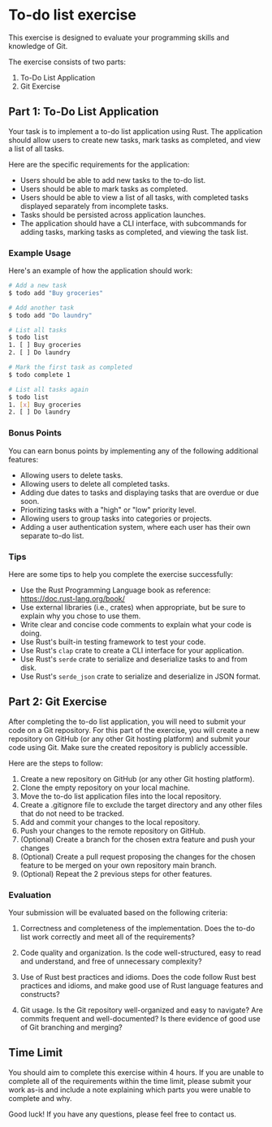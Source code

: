 # To-do list exercise

This exercise is designed to evaluate your programming skills and knowledge of
Git.

The exercise consists of two parts:

1. To-Do List Application
2. Git Exercise

## Part 1: To-Do List Application

Your task is to implement a to-do list application using Rust. The application
should allow users to create new tasks, mark tasks as completed, and view a list
of all tasks.

Here are the specific requirements for the application:

* Users should be able to add new tasks to the to-do list.
* Users should be able to mark tasks as completed.
* Users should be able to view a list of all tasks, with completed tasks
  displayed separately from incomplete tasks.
* Tasks should be persisted across application launches.
* The application should have a CLI interface, with subcommands for adding
  tasks, marking tasks as completed, and viewing the task list.

### Example Usage

Here's an example of how the application should work:

```sh
# Add a new task
$ todo add "Buy groceries"

# Add another task
$ todo add "Do laundry"

# List all tasks
$ todo list
1. [ ] Buy groceries
2. [ ] Do laundry

# Mark the first task as completed
$ todo complete 1

# List all tasks again
$ todo list
1. [x] Buy groceries
2. [ ] Do laundry
```

### Bonus Points

You can earn bonus points by implementing any of the following additional
features:

* Allowing users to delete tasks.
* Allowing users to delete all completed tasks.
* Adding due dates to tasks and displaying tasks that are overdue or due soon.
* Prioritizing tasks with a "high" or "low" priority level.
* Allowing users to group tasks into categories or projects.
* Adding a user authentication system, where each user has their own separate
  to-do list.

### Tips

Here are some tips to help you complete the exercise successfully:

* Use the Rust Programming Language book as reference: https://doc.rust-lang.org/book/
* Use external libraries (i.e., crates) when appropriate, but be sure to explain
  why you chose to use them.
* Write clear and concise code comments to explain what your code is doing.
* Use Rust's built-in testing framework to test your code.
* Use Rust's `clap` crate to create a CLI interface for your application.
* Use Rust's `serde` crate to serialize and deserialize tasks to and from disk.
* Use Rust's `serde_json` crate to serialize and deserialize in JSON format.

## Part 2: Git Exercise

After completing the to-do list application, you will need to submit your code
on a Git repository. For this part of the exercise, you will create a new
repository on GitHub (or any other Git hosting platform) and submit your code
using Git. Make sure the created repository is publicly accessible.

Here are the steps to follow:

1. Create a new repository on GitHub (or any other Git hosting platform).
1. Clone the empty repository on your local machine.
1. Move the to-do list application files into the local repository.
1. Create a .gitignore file to exclude the target directory and any other files
   that do not need to be tracked.
1. Add and commit your changes to the local repository.
1. Push your changes to the remote repository on GitHub.
1. (Optional) Create a branch for the chosen extra feature and push your changes
1. (Optional) Create a pull request proposing the changes for the chosen feature
   to be merged on your own repository main branch.
1. (Optional) Repeat the 2 previous steps for other features.

### Evaluation

Your submission will be evaluated based on the following criteria:

1. Correctness and completeness of the implementation. Does the to-do list work
   correctly and meet all of the requirements?

2. Code quality and organization. Is the code well-structured, easy to read and
   understand, and free of unnecessary complexity?

3. Use of Rust best practices and idioms. Does the code follow Rust best
   practices and idioms, and make good use of Rust language features and
   constructs?

4. Git usage. Is the Git repository well-organized and easy to navigate? Are
   commits frequent and well-documented? Is there evidence of good use of Git
   branching and merging?

## Time Limit

You should aim to complete this exercise within 4 hours. If you are unable to
complete all of the requirements within the time limit, please submit your work
as-is and include a note explaining which parts you were unable to complete and
why.

Good luck! If you have any questions, please feel free to contact us.

